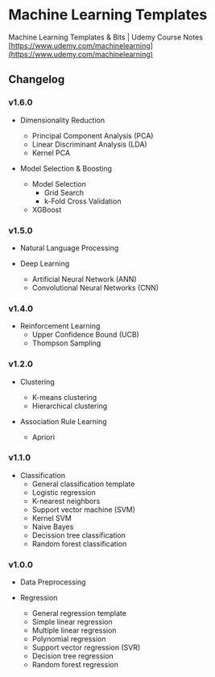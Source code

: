 # Machine Learning Templates
Machine Learning Templates &amp; Bits | Udemy Course Notes
[https://www.udemy.com/machinelearning](https://www.udemy.com/machinelearning)

## Changelog

### v1.6.0

* Dimensionality Reduction
	- Principal Component Analysis (PCA)
	- Linear Discriminant Analysis (LDA)
	- Kernel PCA

* Model Selection & Boosting
	- Model Selection
		- Grid Search
		- k-Fold Cross Validation
	- XGBoost

### v1.5.0

* Natural Language Processing

* Deep Learning
	- Artificial Neural Network (ANN)
	- Convolutional Neural Networks (CNN)

### v1.4.0

* Reinforcement Learning
	- Upper Confidence Bound (UCB)
	- Thompson Sampling

### v1.2.0

* Clustering
	- K-means clustering
	- Hierarchical clustering

* Association Rule Learning
	- Apriori

### v1.1.0

* Classification
	- General classification template
	- Logistic regression
	- K-nearest neighbors
	- Support vector machine (SVM)
	- Kernel SVM
	- Naive Bayes
	- Decission tree classification
	- Random forest classification

### v1.0.0

* Data Preprocessing

* Regression
	- General regression template
	- Simple linear regression
	- Multiple linear regression
	- Polynomial regression
	- Support vector regression (SVR)
	- Decision tree regression
	- Random forest regression
